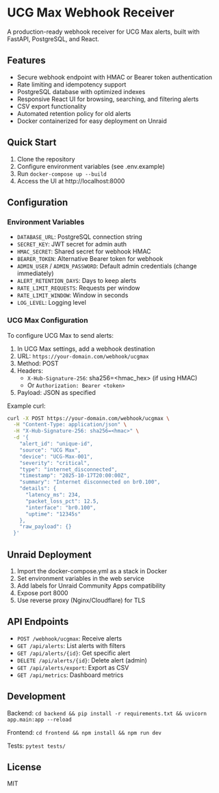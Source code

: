 # UCG Max Webhook Receiver

A production-ready webhook receiver for UCG Max alerts, built with FastAPI, PostgreSQL, and React.

## Features

- Secure webhook endpoint with HMAC or Bearer token authentication
- Rate limiting and idempotency support
- PostgreSQL database with optimized indexes
- Responsive React UI for browsing, searching, and filtering alerts
- CSV export functionality
- Automated retention policy for old alerts
- Docker containerized for easy deployment on Unraid

## Quick Start

1. Clone the repository
2. Configure environment variables (see .env.example)
3. Run `docker-compose up --build`
4. Access the UI at http://localhost:8000

## Configuration

### Environment Variables

- `DATABASE_URL`: PostgreSQL connection string
- `SECRET_KEY`: JWT secret for admin auth
- `HMAC_SECRET`: Shared secret for webhook HMAC
- `BEARER_TOKEN`: Alternative Bearer token for webhook
- `ADMIN_USER` / `ADMIN_PASSWORD`: Default admin credentials (change immediately)
- `ALERT_RETENTION_DAYS`: Days to keep alerts
- `RATE_LIMIT_REQUESTS`: Requests per window
- `RATE_LIMIT_WINDOW`: Window in seconds
- `LOG_LEVEL`: Logging level

### UCG Max Configuration

To configure UCG Max to send alerts:

1. In UCG Max settings, add a webhook destination
2. URL: `https://your-domain.com/webhook/ucgmax`
3. Method: POST
4. Headers:
   - `X-Hub-Signature-256`: sha256=<hmac_hex> (if using HMAC)
   - Or `Authorization: Bearer <token>`
5. Payload: JSON as specified

Example curl:

```bash
curl -X POST https://your-domain.com/webhook/ucgmax \
  -H "Content-Type: application/json" \
  -H "X-Hub-Signature-256: sha256=<hmac>" \
  -d '{
    "alert_id": "unique-id",
    "source": "UCG Max",
    "device": "UCG-Max-001",
    "severity": "critical",
    "type": "internet_disconnected",
    "timestamp": "2025-10-17T20:00:00Z",
    "summary": "Internet disconnected on br0.100",
    "details": {
      "latency_ms": 234,
      "packet_loss_pct": 12.5,
      "interface": "br0.100",
      "uptime": "12345s"
    },
    "raw_payload": {}
  }'
```

## Unraid Deployment

1. Import the docker-compose.yml as a stack in Docker
2. Set environment variables in the web service
3. Add labels for Unraid Community Apps compatibility
4. Expose port 8000
5. Use reverse proxy (Nginx/Cloudflare) for TLS

## API Endpoints

- `POST /webhook/ucgmax`: Receive alerts
- `GET /api/alerts`: List alerts with filters
- `GET /api/alerts/{id}`: Get specific alert
- `DELETE /api/alerts/{id}`: Delete alert (admin)
- `GET /api/alerts/export`: Export as CSV
- `GET /api/metrics`: Dashboard metrics

## Development

Backend: `cd backend && pip install -r requirements.txt && uvicorn app.main:app --reload`

Frontend: `cd frontend && npm install && npm run dev`

Tests: `pytest tests/`

## License

MIT